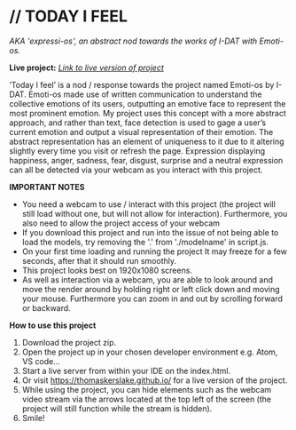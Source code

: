 # // TODAY I FEEL
*AKA 'expressi-os', an abstract nod towards the works of I-DAT with Emoti-os.*

**Live project:**
 [*Link to live version of project*](https://thomaskerslake.github.io/)

‘Today I feel’ is a nod / response towards the project named Emoti-os by I-DAT. Emoti-os made use of written communication to understand the collective emotions of its users, outputting an emotive face to represent the most prominent emotion. My project uses this concept with a more abstract approach, and rather than text, face detection is used to gage a user’s current emotion and output a visual representation of their emotion. The abstract representation has an element of uniqueness to it due to it altering slightly every time you visit or refresh the page. Expression displaying happiness, anger, sadness, fear, disgust, surprise and a neutral expression can all be detected via your webcam as you interact with this project.

**IMPORTANT NOTES**
- You need a webcam to use / interact with this project (the project will still load without one, but will not allow for interaction). Furthermore, you also need to allow the project access of your webcam
- If you download this project and run into the issue of not being able to load the models, try removing the '.' from './modelname' in script.js.
- On your first time loading and running the project It may freeze for a few seconds, after that it should run smoothly.
- This project looks best on 1920x1080 screens.
- As well as interaction via a webcam, you are able to look around and move the render around by holding right or left click down and moving your mouse. Furthermore you can zoom in and out by scrolling forward or backward. 

**How to use this project**
1. Download the project zip.
2. Open the project up in your chosen developer environment e.g. Atom, VS code…
3. Start a live server from within your IDE on the index.html.
4. Or visit https://thomaskerslake.github.io/ for a live version of the project.
5. While using the project, you can hide elements such as the webcam video stream via the arrows located at the top left of the screen (the project will still function while the stream is hidden).
6. Smile!
